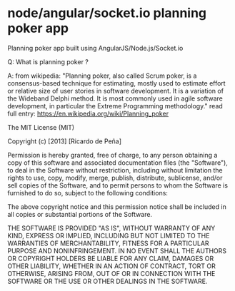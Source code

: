 node/angular/socket.io planning poker app
=============

Planning poker app built using AngularJS/Node.js/Socket.io

Q: What is planning poker ?  

A: from wikipedia: "Planning poker, also called Scrum poker, is a consensus-based technique for estimating, mostly used to estimate effort or relative size of user stories in software development. It is a variation of the Wideband Delphi method. It is most commonly used in agile software development, in particular the Extreme Programming methodology."
read full entry: https://en.wikipedia.org/wiki/Planning_poker


The MIT License (MIT)

Copyright (c) [2013] [Ricardo de Peña]

Permission is hereby granted, free of charge, to any person obtaining a copy of
this software and associated documentation files (the "Software"), to deal in
the Software without restriction, including without limitation the rights to
use, copy, modify, merge, publish, distribute, sublicense, and/or sell copies of
the Software, and to permit persons to whom the Software is furnished to do so,
subject to the following conditions:

The above copyright notice and this permission notice shall be included in all
copies or substantial portions of the Software.

THE SOFTWARE IS PROVIDED "AS IS", WITHOUT WARRANTY OF ANY KIND, EXPRESS OR
IMPLIED, INCLUDING BUT NOT LIMITED TO THE WARRANTIES OF MERCHANTABILITY, FITNESS
FOR A PARTICULAR PURPOSE AND NONINFRINGEMENT. IN NO EVENT SHALL THE AUTHORS OR
COPYRIGHT HOLDERS BE LIABLE FOR ANY CLAIM, DAMAGES OR OTHER LIABILITY, WHETHER
IN AN ACTION OF CONTRACT, TORT OR OTHERWISE, ARISING FROM, OUT OF OR IN
CONNECTION WITH THE SOFTWARE OR THE USE OR OTHER DEALINGS IN THE SOFTWARE.
